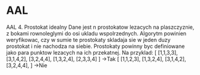 # AAL
AAL 4. Prostokat idealny
Dane jest n prostokatow lezacych na plaszczyznie, z bokami rownoleglymi do osi ukladu
wspolrzednych. Algorytm powinien weryfikowac, czy w sumie te prostokaty skladaja sie w jeden duzy
prostokat i nie nachodza na siebie. Prostokaty powinny byc definiowane jako para punktow lezacych
na ich przekatnej.
Na przyklad:
[ [1,1,3,3], [3,1,4,2], [3,2,4,4], [1,3,2,4], [2,3,3,4] ] ->Tak
[ [1,1,2,3], [1,3,2,4], [3,1,4,2], [3,2,4,4], ] ->Nie
